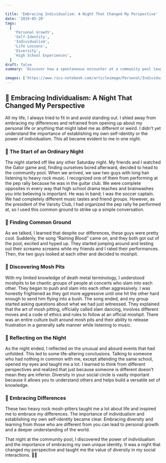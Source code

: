 ```yaml
---

title: 'Embracing Individualism: A Night That Changed My Perspective'
date: '2019-05-20'
tags:
  [
    'Personal Growth',
    'Self-Identity',
    'Individualism',
    'Life Lessons',
    'Diversity',
    'High School Experiences',
  ]
draft: false
summary: 'Discover how a spontaneous encounter at a community pool taught me the importance of embracing my own differences and the power of diversity. This life-changing experience shifted my perspective on individualism and social interactions. 🌟'

images: ['https://www.rics-notebook.com/articleimage/Personal/Individualism.webp']
---
```


## 🌟 Embracing Individualism: A Night That Changed My Perspective

All my life, I always tried to fit in and avoid standing out. I shied away from embracing my differences and refrained from opening up about my personal life or anything that might label me as different or weird. I didn't yet understand the importance of establishing my own self-identity or the power of individualism. This all became evident to me in one night.

### 🏈 The Start of an Ordinary Night

The night started off like any other Saturday night. My friends and I watched the Gator game and, finding ourselves bored afterward, decided to head to the community pool. When we arrived, we saw two guys with long hair listening to heavy rock music. I recognized one of them from performing at the pep rally because he was in the guitar club. We were complete opposites in every way that high school drama teaches and brainwashes you into believing is important. He was in band; I was the soccer captain. We had completely different music tastes and friend groups. However, as the president of the Varsity Club, I had organized the pep rally he performed at, so I used this common ground to strike up a simple conversation.

### 🎸 Finding Common Ground

As we talked, I learned that despite our differences, these guys were pretty cool. Suddenly, the song “Raining Blood” came on, and they both got out of the pool, excited and hyped up. They started jumping around and testing out their screamo screams while my friends and I rated their performances. Then, the two guys looked at each other and decided to moshpit.

### 🤘 Discovering Mosh Pits

With my limited knowledge of death metal terminology, I understood moshpits to be chaotic groups of people at concerts who slam into each other. They began to push and slam into each other aggressively. I was honestly frightened as they got more aggressive until one hit the other hard enough to send him flying into a bush. The song ended, and my group started asking questions about what we had just witnessed. They explained that the art of mosh pitting, officially called slam dancing, involves different moves and a code of ethics and rules to follow at an official moshpit. There was an entire culture built around mosh pits and their ability to release frustration in a generally safe manner while listening to music.

### 🌌 Reflecting on the Night

As the night ended, I reflected on the unusual and absurd events that had unfolded. This led to some life-altering conclusions. Talking to someone who had nothing in common with me, except attending the same school, opened my eyes and taught me a lot. I learned to think from different perspectives and realized that just because someone is different doesn't mean they are inferior. Diversity in your social circle is vastly important because it allows you to understand others and helps build a versatile set of knowledge.

### 🌠 Embracing Differences

These two heavy rock mosh-pitters taught me a lot about life and inspired me to embrace my differences. The importance of individualism and establishing my own self-identity became clear. Embracing diversity and learning from those who are different from you can lead to personal growth and a deeper understanding of the world.

That night at the community pool, I discovered the power of individualism and the importance of embracing my own unique identity. It was a night that changed my perspective and taught me the value of diversity in my social interactions. 🌱💪
